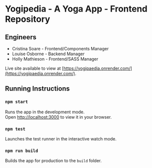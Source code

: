 # Yogipedia - A Yoga App - Frontend Repository

## Engineers

- Cristina Soare - Frontend/Components Manager
- Louise Osborne - Backend Manager
- Holly Mathieson - Frontend/SASS Manager

Live site available to view at [https://yogipaedia.onrender.com/](https://yogipaedia.onrender.com/).

## Running Instructions

### `npm start`

Runs the app in the development mode.\
Open [http://localhost:3000](http://localhost:3000) to view it in your browser.

### `npm test`

Launches the test runner in the interactive watch mode.

### `npm run build`

Builds the app for production to the `build` folder.
